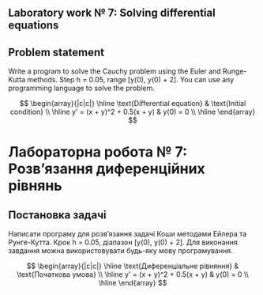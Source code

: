 ## Laboratory work № 7: Solving differential equations

## Problem statement

Write a program to solve the Cauchy problem using the Euler and Runge-Kutta methods.
Step h = 0.05, range [y(0), y(0) + 2].
You can use any programming language to solve the problem.

$$
\begin{array}{|c|c|}
\hline
\text{Differential equation} & \text{Initial condition} \\
\hline
y' = (x + y)^2 + 0.5(x + y) & y(0) = 0 \\
\hline
\end{array}
$$

# Лабораторна робота № 7: Розв’язання диференційних рівнянь

## Постановка задачі

Написати програму для розв’язання задачі Коши методами Ейлера та Рунге-Кутта.
Крок h = 0.05, діапазон [y(0), y(0) + 2].
Для виконання завдання можна використовувати будь-яку мову програмування.

$$
\begin{array}{|c|c|}
\hline
\text{Диференціальне рівняння} & \text{Початкова умова} \\
\hline
y' = (x + y)^2 + 0.5(x + y) & y(0) = 0 \\
\hline
\end{array}
$$

